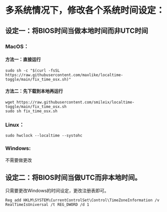 # 多系统情况下，修改各个系统时间设定：

## 设定一：将BIOS时间当做本地时间而非UTC时间
### MacOS：
#### 方法一：直接运行
```
sudo sh -c "$(curl -fsSL https://raw.githubusercontent.com/maxlike/localtime-toggle/main/fix_time_osx.sh)"
```
#### 方法二：先下载到本地再运行
```
wget https://raw.githubusercontent.com/smileix/localtime-toggle/main/fix_time_osx.sh
sudo sh fix_time_osx.sh
```
### Linux：
```
sudo hwclock --localtime --systohc
```
### Windows:
不需要做更改

## 设定二：将BIOS时间当做UTC而非本地时间。
只需要更改Windows的时间设定，更改注册表即可。
```
Reg add HKLM\SYSTEM\CurrentControlSet\Control\TimeZoneInformation /v RealTimeIsUniversal /t REG_DWORD /d 1
```
